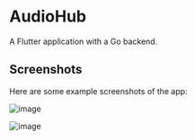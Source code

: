 # AudioHub

A Flutter application with a Go backend. 

## Screenshots

Here are some example screenshots of the app:

![image](https://github.com/user-attachments/assets/02875fcb-f430-4eb0-91aa-97bf994abd98)

![image](https://github.com/user-attachments/assets/ec0017e3-620f-4c41-bd13-5ef08c18a1a5)
